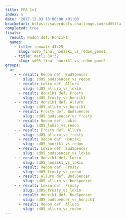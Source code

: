 ```yaml
---
title: FFA 1v1
index: 5
date: '2017-12-03 18:00:00 +01:00'
bracketurl: https://sauerduels.challonge.com/sd05ffa
completed: true
finals:
  result: Redon def. Honzik1
  games:
    - title: tumwalk 41:25
      slug: sd05_final_honzik1_vs_redon_game1
    - title: metl2 38:32
      slug: sd05_final_honzik1_vs_redon_game2
groups:
  a:
    - - result: Redon def. BudSpencer
        slug: sd05_budspencer_vs_redon
      - result: Lokio def. Alluro
        slug: sd05_alluro_vs_lokio
      - result: Honzik1 def. Frosty
        slug: sd05_frosty_vs_honzik1
    - - result: Honzik1 def. Alluro
        slug: sd05_alluro_vs_honzik1
      - result: Frosty def. BudSpencer
        slug: sd05_budspencer_vs_frosty
      - result: Redon def. Lokio
        slug: sd05_lokio_vs_redon
    - - result: Frosty def. Alluro
        slug: sd05_alluro_vs_frosty
      - result: Redon def. Honzik1
        slug: sd05_honzik1_vs_redon
      - result: Lokio def. BudSpencer
        slug: sd05_budspencer_vs_lokio
    - - result: Honzik1 def. Lokio
        slug: sd05_honzik1_vs_lokio
      - result: Redon def. Frosty
        slug: sd05_frosty_vs_redon
      - result: Alluro def. BudSpencer
        slug: sd05_alluro_vs_budspencer
    - - result: Lokio def. Frosty
        slug: sd05_frosty_vs_lokio
      - result: Honzik1 def. BudSpencer
        slug: sd05_budspencer_vs_honzik1
      - result: Redon def. Alluro
        slug: sd05_alluro_vs_redon
---
```

